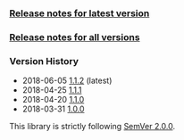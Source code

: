 ### [Release notes for latest version](latest.md)

### [Release notes for all versions](full.md)

### Version History

* 2018-06-05 [1.1.2](1.1.2.md) (latest)
* 2018-04-25 [1.1.1](1.1.1.md)
* 2018-04-20 [1.1.0](1.1.0.md)
* 2018-03-31 [1.0.0](1.0.0.md)


This library is strictly following [SemVer 2.0.0](https://semver.org/spec/v2.0.0.html).